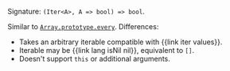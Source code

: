 Signature: `(Iter<A>, A => bool) => bool`.

Similar to [`Array.prototype.every`](https://developer.mozilla.org/en-US/docs/Web/JavaScript/Reference/Global_Objects/Array/every). Differences:

  * Takes an arbitrary iterable compatible with {{link iter values}}.
  * Iterable may be {{link lang isNil nil}}, equivalent to `[]`.
  * Doesn't support `this` or additional arguments.
